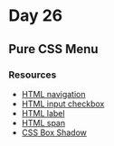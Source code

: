 # Day 26

## Pure CSS Menu

### Resources 
- [HTML navigation]()
- [HTML input checkbox](https://developer.mozilla.org/en-US/docs/Web/HTML/Element/input/checkbox)
- [HTML label](https://developer.mozilla.org/en-US/docs/Web/HTML/Element/label)
- [HTML span](https://developer.mozilla.org/en-US/docs/Web/HTML/Element/span)
- [CSS Box Shadow](https://developer.mozilla.org/en-US/docs/Web/CSS/box-shadow)